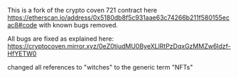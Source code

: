 This is a fork of the crypto coven 721 contract here https://etherscan.io/address/0x5180db8f5c931aae63c74266b211f580155ecac8#code with known bugs removed.

All bugs are fixed as explained here: https://cryptocoven.mirror.xyz/0eZ0tjudMU0ByeXLlRtPzDqxGzMMZw6ldzf-HfYETW0

changed all references to "witches" to the generic term "NFTs"
